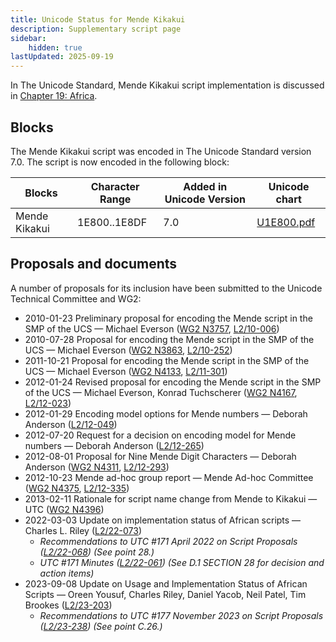 ```yaml
---
title: Unicode Status for Mende Kikakui
description: Supplementary script page
sidebar:
    hidden: true
lastUpdated: 2025-09-19
---
```


In The Unicode Standard, Mende Kikakui script implementation is discussed in [Chapter 19: Africa](https://www.unicode.org/versions/latest/core-spec/chapter-19/#G54425).

## Blocks

The Mende Kikakui script was encoded in The Unicode Standard version 7.0. The script is now encoded in the following block:

| Blocks | Character Range | Added in Unicode Version | Unicode chart |
| ------ | --------------- | ------------------------ | ------------- |
| Mende Kikakui  | 1E800..1E8DF | 7.0 | [U1E800.pdf](http://www.unicode.org/charts/PDF/U1E800.pdf) |

## Proposals and documents

A number of proposals for its inclusion have been submitted to the Unicode Technical Committee and WG2:
- 2010-01-23 Preliminary proposal for encoding the Mende script in the SMP of the UCS — Michael Everson ([WG2 N3757](https://www.unicode.org/wg2/docs/n3757.pdf), [L2/10-006](http://www.unicode.org/cgi-bin/GetMatchingDocs.pl?L2/10-006))
- 2010-07-28 Proposal for encoding the Mende script in the SMP of the UCS — Michael Everson ([WG2 N3863](https://www.unicode.org/wg2/docs/n3863.pdf), [L2/10-252](http://www.unicode.org/cgi-bin/GetMatchingDocs.pl?L2/10-252))
- 2011-10-21 Proposal for encoding the Mende script in the SMP of the UCS — Michael Everson ([WG2 N4133](https://www.unicode.org/wg2/docs/n4133.pdf), [L2/11-301](http://www.unicode.org/cgi-bin/GetMatchingDocs.pl?L2/11-301))
- 2012-01-24 Revised proposal for encoding the Mende script in the SMP of the UCS — Michael Everson, Konrad Tuchscherer ([WG2 N4167](https://www.unicode.org/wg2/docs/n4167.pdf), [L2/12-023](http://www.unicode.org/cgi-bin/GetMatchingDocs.pl?L2/12-023))
- 2012-01-29 Encoding model options for Mende numbers — Deborah Anderson ([L2/12-049](http://www.unicode.org/cgi-bin/GetMatchingDocs.pl?L2/12-049))
- 2012-07-20 Request for a decision on encoding model for Mende numbers — Deborah Anderson ([L2/12-265](http://www.unicode.org/cgi-bin/GetMatchingDocs.pl?L2/12-265))
- 2012-08-01 Proposal for Nine Mende Digit Characters — Deborah Anderson ([WG2 N4311](https://www.unicode.org/wg2/docs/n4311.pdf), [L2/12-293](http://www.unicode.org/cgi-bin/GetMatchingDocs.pl?L2/12-293))
- 2012-10-23 Mende ad-hoc group report — Mende Ad-hoc Committee ([WG2 N4375](https://www.unicode.org/wg2/docs/n4375.pdf), [L2/12-335](http://www.unicode.org/cgi-bin/GetMatchingDocs.pl?L2/12-335))
- 2013-02-11 Rationale for script name change from Mende to Kikakui — UTC ([WG2 N4396](https://www.unicode.org/wg2/docs/n4396.pdf))
- 2022-03-03 Update on implementation status of African scripts — Charles L. Riley ([L2/22-073](http://www.unicode.org/cgi-bin/GetMatchingDocs.pl?L2/22-073))
  - _Recommendations to UTC #171 April 2022 on Script Proposals ([L2/22-068](http://www.unicode.org/cgi-bin/GetMatchingDocs.pl?L2/22-068)) (See point 28.)_
  - _UTC #171 Minutes ([L2/22-061](https://www.unicode.org/L2/L2022/22061.htm)) (See D.1 SECTION 28 for decision and action items)_
- 2023-09-08 Update on Usage and Implementation Status of African Scripts — Oreen Yousuf, Charles Riley, Daniel Yacob, Neil Patel, Tim Brookes ([L2/23-203](http://www.unicode.org/cgi-bin/GetMatchingDocs.pl?L2/23-203))
  - _Recommendations to UTC #177 November 2023 on Script Proposals ([L2/23-238](http://www.unicode.org/cgi-bin/GetMatchingDocs.pl?L2/23-238)) (See point C.26.)_
